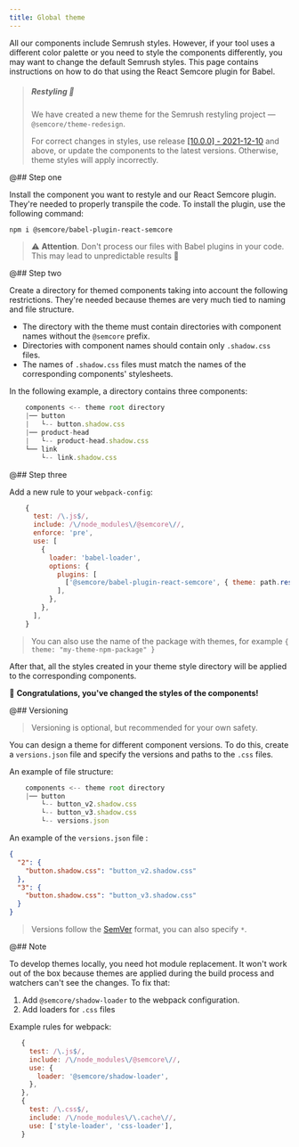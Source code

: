 ```yaml
---
title: Global theme
---
```


All our components include Semrush styles. However, if your tool uses a different color palette or you need to style the components differently, you may want to change the default Semrush styles. This page contains instructions on how to do that using the React Semcore plugin for Babel.

> ##### Restyling 🎨
>
> We have created a new theme for the Semrush restyling project — `@semcore/theme-redesign`.
>
> For correct changes in styles, use release [[10.0.0] - 2021-12-10](/internal/release/release-changelog/) and above, or update the components to the latest versions. Otherwise, theme styles will apply incorrectly.

@## Step one

Install the component you want to restyle and our React Semcore plugin. They're needed to properly transpile the code. To install the plugin, use the following command:

```bash
npm i @semcore/babel-plugin-react-semcore
```

> ⚠️ **Attention**. Don't process our files with Babel plugins in your code. This may lead to unpredictable results 🤕

@## Step two

Create a directory for themed components taking into account the following restrictions. They're needed because themes are very much tied to naming and file structure.

- The directory with the theme must contain directories with component names without the `@semcore` prefix.
- Directories with component names should contain only `.shadow.css` files.
- The names of `.shadow.css` files must match the names of the corresponding components' stylesheets.

In the following example, a directory contains three components:

```javascript
    components <-- theme root directory
    |── button
    |   └-- button.shadow.css
    |── product-head
    |   └-- product-head.shadow.css
    └── link
        └-- link.shadow.css
```

@## Step three

Add a new rule to your `webpack-config`:

```javascript
    {
      test: /\.js$/,
      include: /\/node_modules\/@semcore\//,
      enforce: 'pre',
      use: [
        {
          loader: 'babel-loader',
          options: {
            plugins: [
              ['@semcore/babel-plugin-react-semcore', { theme: path.resolve(process.cwd(), 'directory-with-theme') }],
            ],
          },
        },
      ],
    }
```

> You can also use the name of the package with themes, for example `{ theme: "my-theme-npm-package" }`

After that, all the styles created in your theme style directory will be applied to the corresponding components.

👯‍ **Congratulations, you've changed the styles of the components!**

@## Versioning

> Versioning is optional, but recommended for your own safety.

You can design a theme for different component versions. To do this, create a `versions.json` file and specify the versions and paths to the `.css` files.

An example of file structure:

```javascript
    components <-- theme root directory
    |── button
        └-- button_v2.shadow.css
        └-- button_v3.shadow.css
        └-- versions.json
```

An example of the `versions.json` file :

```json
{
  "2": {
    "button.shadow.css": "button_v2.shadow.css"
  },
  "3": {
    "button.shadow.css": "button_v3.shadow.css"
  }
}
```

> Versions follow the [SemVer](https://semver.org/) format, you can also specify `*`.

@## Note

To develop themes locally, you need hot module replacement. It won't work out of the box because themes are applied during the build process and watchers can't see the changes. To fix that:

1. Add `@semcore/shadow-loader` to the webpack configuration.
2. Add loaders for `.css` files

Example rules for webpack:

```javascript
   {
     test: /\.js$/,
     include: /\/node_modules\/@semcore\//,
     use: {
       loader: '@semcore/shadow-loader',
     },
   },
   {
     test: /\.css$/,
     include: /\/node_modules\/\.cache\//,
     use: ['style-loader', 'css-loader'],
   }
```
